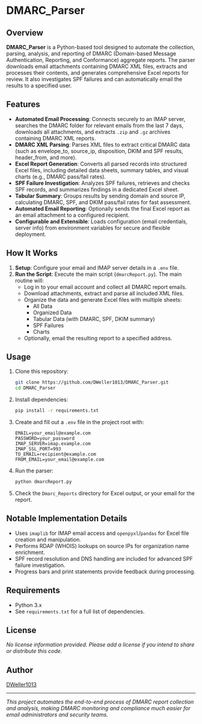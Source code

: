 # DMARC_Parser

## Overview

**DMARC_Parser** is a Python-based tool designed to automate the collection, parsing, analysis, and reporting of DMARC (Domain-based Message Authentication, Reporting, and Conformance) aggregate reports. The parser downloads email attachments containing DMARC XML files, extracts and processes their contents, and generates comprehensive Excel reports for review. It also investigates SPF failures and can automatically email the results to a specified user.

## Features

- **Automated Email Processing**: Connects securely to an IMAP server, searches the DMARC folder for relevant emails from the last 7 days, downloads all attachments, and extracts `.zip` and `.gz` archives containing DMARC XML reports.
- **DMARC XML Parsing**: Parses XML files to extract critical DMARC data (such as envelope_to, source_ip, disposition, DKIM and SPF results, header_from, and more).
- **Excel Report Generation**: Converts all parsed records into structured Excel files, including detailed data sheets, summary tables, and visual charts (e.g., DMARC pass/fail rates).
- **SPF Failure Investigation**: Analyzes SPF failures, retrieves and checks SPF records, and summarizes findings in a dedicated Excel sheet.
- **Tabular Summary**: Groups results by sending domain and source IP, calculating DMARC, SPF, and DKIM pass/fail rates for fast assessment.
- **Automated Email Reporting**: Optionally sends the final Excel report as an email attachment to a configured recipient.
- **Configurable and Extensible**: Loads configuration (email credentials, server info) from environment variables for secure and flexible deployment.

## How It Works

1. **Setup**: Configure your email and IMAP server details in a `.env` file.
2. **Run the Script**: Execute the main script (`dmarcReport.py`). The main routine will:
    - Log in to your email account and collect all DMARC report emails.
    - Download attachments, extract and parse all included XML files.
    - Organize the data and generate Excel files with multiple sheets:
        - All Data
        - Organized Data
        - Tabular Data (with DMARC, SPF, DKIM summary)
        - SPF Failures
        - Charts
    - Optionally, email the resulting report to a specified address.

## Usage

1. Clone this repository:
    ```bash
    git clone https://github.com/DWeller1013/DMARC_Parser.git
    cd DMARC_Parser
    ```

2. Install dependencies:
    ```bash
    pip install -r requirements.txt
    ```

3. Create and fill out a `.env` file in the project root with:
    ```
    EMAIL=your_email@example.com
    PASSWORD=your_password
    IMAP_SERVER=imap.example.com
    IMAP_SSL_PORT=993
    TO_EMAIL=recipient@example.com
    FROM_EMAIL=your_email@example.com
    ```

4. Run the parser:
    ```bash
    python dmarcReport.py
    ```

5. Check the `Dmarc_Reports` directory for Excel output, or your email for the report.

## Notable Implementation Details

- Uses `imaplib` for IMAP email access and `openpyxl`/`pandas` for Excel file creation and manipulation.
- Performs RDAP (WHOIS) lookups on source IPs for organization name enrichment.
- SPF record resolution and DNS handling are included for advanced SPF failure investigation.
- Progress bars and print statements provide feedback during processing.

## Requirements

- Python 3.x
- See `requirements.txt` for a full list of dependencies.

## License

_No license information provided. Please add a license if you intend to share or distribute this code._

## Author

[DWeller1013](https://github.com/DWeller1013)

---
*This project automates the end-to-end process of DMARC report collection and analysis, making DMARC monitoring and compliance much easier for email administrators and security teams.*
